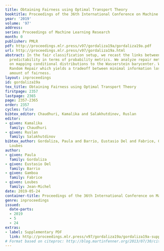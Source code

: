 ```yaml
---
title: Obtaining Fairness using Optimal Transport Theory
booktitle: Proceedings of the 36th International Conference on Machine Learning
year: '2019'
volume: '97'
address: 
series: Proceedings of Machine Learning Research
month: 0
publisher: PMLR
pdf: http://proceedings.mlr.press/v97/gordaliza19a/gordaliza19a.pdf
url: http://proceedings.mlr.press/v97/gordaliza19a.html
abstract: In the fair classification setup, we recast the links between fairness and
  predictability in terms of probability metrics. We analyze repair methods based
  on mapping conditional distributions to the Wasserstein barycenter. We propose a
  Random Repair which yields a tradeoff between minimal information loss and a certain
  amount of fairness.
layout: inproceedings
id: gordaliza19a
tex_title: Obtaining Fairness using Optimal Transport Theory
firstpage: 2357
lastpage: 2365
page: 2357-2365
order: 2357
cycles: false
bibtex_editor: Chaudhuri, Kamalika and Salakhutdinov, Ruslan
editor:
- given: Kamalika
  family: Chaudhuri
- given: Ruslan
  family: Salakhutdinov
bibtex_author: Gordaliza, Paula and Barrio, Eustasio Del and Fabrice, Gamboa and Jean-Michel,
  Loubes
author:
- given: Paula
  family: Gordaliza
- given: Eustasio Del
  family: Barrio
- given: Gamboa
  family: Fabrice
- given: Loubes
  family: Jean-Michel
date: 2019-05-24
container-title: Proceedings of the 36th International Conference on Machine Learning
genre: inproceedings
issued:
  date-parts:
  - 2019
  - 5
  - 24
extras:
- label: Supplementary PDF
  link: http://proceedings.mlr.press/v97/gordaliza19a/gordaliza19a-supp.pdf
# Format based on citeproc: http://blog.martinfenner.org/2013/07/30/citeproc-yaml-for-bibliographies/
---
```

